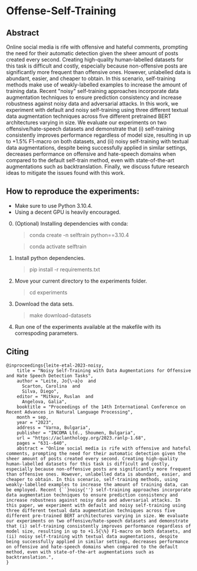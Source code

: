 # Offense-Self-Training 
## Abstract
Online social media is rife with offensive and hateful comments, prompting the need for their automatic detection given the sheer amount of posts created every second. Creating high-quality human-labelled datasets for this task is difficult and costly, especially because non-offensive posts are significantly more frequent than offensive ones. However, unlabelled data is abundant, easier, and cheaper to obtain. In this scenario, self-training methods make use of weakly-labelled examples to increase the amount of training data. Recent "noisy" self-training approaches incorporate data augmentation techniques to ensure prediction consistency and increase robustness against noisy data and adversarial attacks. In this work, we experiment with default and noisy self-training using three different textual data augmentation techniques across five different pretrained BERT architectures varying in size. We evaluate our experiments on two offensive/hate-speech datasets and demonstrate that (i) self-training consistently improves performance regardless of model size, resulting in up to +1.5% F1-macro on both datasets, and (ii) noisy self-training with textual data augmentations, despite being successfully applied in similar settings, decreases performance on offensive and hate-speech domains when compared to the default self-train method, even with state-of-the-art augmentations such as backtranslation. Finally, we discuss future research ideas to mitigate the issues found with this work.



## How to reproduce the experiments:
* Make sure to use Python 3.10.4. 
* Using a decent GPU is heavily encouraged.
0. (Optional) Installing dependencies with conda:
    >conda create -n selftrain python==3.10.4

    >conda activate selftrain
1. Install python dependencies.
    >pip install -r requirements.txt
2. Move your current directory to the experiments folder.
    >cd experiments
3. Download the data sets.
    >make download-datasets
4. Run one of the experiments available at the makefile with its correspoding parameters.


## Citing
```
@inproceedings{leite-etal-2023-noisy,
    title = "Noisy Self-Training with Data Augmentations for Offensive and Hate Speech Detection Tasks",
    author = "Leite, Jo{\~a}o  and
      Scarton, Carolina  and
      Silva, Diego",
    editor = "Mitkov, Ruslan  and
      Angelova, Galia",
    booktitle = "Proceedings of the 14th International Conference on Recent Advances in Natural Language Processing",
    month = sep,
    year = "2023",
    address = "Varna, Bulgaria",
    publisher = "INCOMA Ltd., Shoumen, Bulgaria",
    url = "https://aclanthology.org/2023.ranlp-1.68",
    pages = "631--640",
    abstract = "Online social media is rife with offensive and hateful comments, prompting the need for their automatic detection given the sheer amount of posts created every second. Creating high-quality human-labelled datasets for this task is difficult and costly, especially because non-offensive posts are significantly more frequent than offensive ones. However, unlabelled data is abundant, easier, and cheaper to obtain. In this scenario, self-training methods, using weakly-labelled examples to increase the amount of training data, can be employed. Recent {``}noisy{''} self-training approaches incorporate data augmentation techniques to ensure prediction consistency and increase robustness against noisy data and adversarial attacks. In this paper, we experiment with default and noisy self-training using three different textual data augmentation techniques across five different pre-trained BERT architectures varying in size. We evaluate our experiments on two offensive/hate-speech datasets and demonstrate that (i) self-training consistently improves performance regardless of model size, resulting in up to +1.5{\%} F1-macro on both datasets, and (ii) noisy self-training with textual data augmentations, despite being successfully applied in similar settings, decreases performance on offensive and hate-speech domains when compared to the default method, even with state-of-the-art augmentations such as backtranslation.",
}
```
